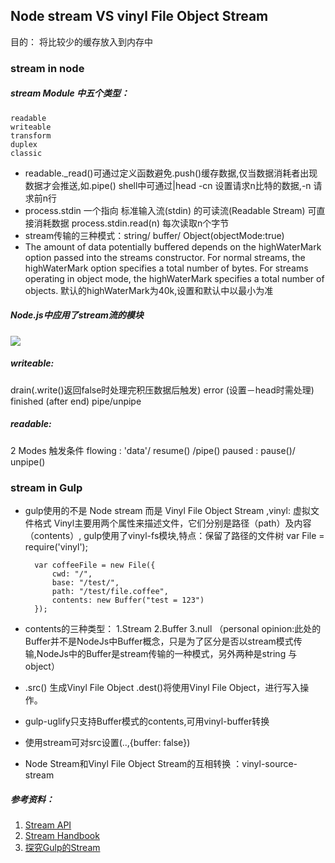 
## Node stream VS vinyl File Object Stream

目的： 将比较少的缓存放入到内存中

### stream in node

##### stream Module 中五个类型：
    readable
    writeable
    transform
    duplex
    classic


* readable._read()可通过定义函数避免.push()缓存数据,仅当数据消耗者出现数据才会推送,如.pipe() shell中可通过|head -cn 设置请求n比特的数据,-n 请求前n行
* process.stdin 一个指向 标准输入流(stdin) 的可读流(Readable Stream) 可直接消耗数据
    process.stdin.read(n) 每次读取n个字节
* stream传输的三种模式：string/ buffer/ Object(objectMode:true)
* The amount of data potentially buffered depends on the highWaterMark option passed into the streams constructor. For normal streams, the highWaterMark option specifies a total number of bytes. For streams operating in object mode, the highWaterMark specifies a total number of objects. 默认的highWaterMark为40k,设置和默认中以最小为准


##### Node.js中应用了stream流的模块
<img src="https://cdn-images-1.medium.com/max/1600/1*lhOvZiDrVbzF8_l8QX3ACw.png">

##### writeable:
drain(.write()返回false时处理完积压数据后触发)
error (设置－head时需处理)
finished  (after end)
pipe/unpipe

##### readable:
2 Modes 触发条件
    flowing : 'data'/ resume() /pipe()
    paused : pause()/ unpipe()



### stream in Gulp

* gulp使用的不是 Node stream 而是 Vinyl File Object Stream ,vinyl: 虚拟文件格式 Vinyl主要用两个属性来描述文件，它们分别是路径（path）及内容（contents）, gulp使用了vinyl-fs模块,特点：保留了路径的文件树
        var File = require('vinyl');  

        var coffeeFile = new File({  
            cwd: "/",   
            base: "/test/",  
            path: "/test/file.coffee",  
            contents: new Buffer("test = 123")  
        });


* contents的三种类型：
1.Stream 2.Buffer 3.null
（personal opinion:此处的Buffer并不是NodeJs中Buffer概念，只是为了区分是否以stream模式传输,NodeJs中的Buffer是stream传输的一种模式，另外两种是string 与 object）

* .src() 生成Vinyl File Object .dest()将使用Vinyl File Object，进行写入操作。

* gulp-uglify只支持Buffer模式的contents,可用vinyl-buffer转换
* 使用stream可对src设置(..,{buffer: false})
* Node Stream和Vinyl File Object Stream的互相转换 ：vinyl-source-stream




##### 参考资料：
1. [Stream API](https://nodejs.org/api/stream.html)
2. [Stream Handbook](https://github.com/substack/stream-handbook)
3. [探究Gulp的Stream](https://segmentfault.com/a/1190000003770541)

